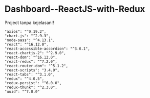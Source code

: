 # Dashboard--ReactJS-with-Redux
Project tanpa kejelasan!!

    "axios": "^0.19.2",
    "chart.js": "^2.9.3",
    "node-sass": "^4.13.1",
    "react": "^16.12.0",
    "react-accessible-accordion": "^3.0.1",
    "react-chartjs-2": "^2.9.0",
    "react-dom": "^16.12.0",
    "react-redux": "^7.2.0",
    "react-router-dom": "^5.1.2",
    "react-scripts": "3.4.0",
    "react-tabs": "^3.1.0",
    "redux": "^4.0.5",
    "redux-persist": "^6.0.0",
    "redux-thunk": "^2.3.0",
    "uuid": "^7.0.0"
